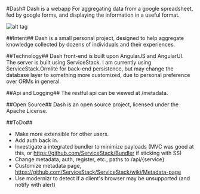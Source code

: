 ﻿#Dash#
Dash is a webapp For aggregating data from a google spreadsheet, fed by google forms, and displaying the information in a useful format.

![alt tag](https://pbs.twimg.com/media/B_MUbcvUwAA-cAj.png:large)

##Intent##
Dash is a small personal project, designed to help aggregate knowledge collected by dozens of individuals and their experiences.

##Technology##
Dash front-end is built upon AngularJS and AngularUI.
The server is built using ServiceStack. I am currently using ServiceStack.Ormlite for back-end persistence, but may change the database layer to something more customized, due to personal preference over ORMs in general.

##Api and Logging##
The restful api can be viewed at /metadata.

##Open Source##
Dash is an open source project, licensed under the Apache License.

##ToDo##
* Make more extensible for other users.
* Add auth back in.
* Investigate a integrated bundler to minimize payloads (MVC was good at this, or https://github.com/ServiceStack/Bundler if sticking with SS)
* Change metadata, auth, register, etc., paths to /api/{service}
* Customize metadata page, https://github.com/ServiceStack/ServiceStack/wiki/Metadata-page
* Use modernizr to detect if a client's browser may be unsupported (and notify with alert)